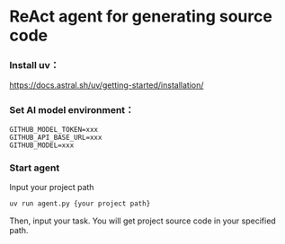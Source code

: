 # ReAct agent for generating source code

### Install uv：

https://docs.astral.sh/uv/getting-started/installation/

### Set AI model environment：

```
GITHUB_MODEL_TOKEN=xxx
GITHUB_API_BASE_URL=xxx
GITHUB_MODEL=xxx
```

### Start agent

Input your project path

```bash
uv run agent.py {your project path}
```

Then, input your task. You will get project source code in your specified path.
